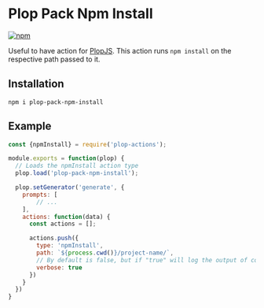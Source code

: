 # Plop Pack Npm Install

[![npm](https://img.shields.io/npm/v/plop-pack-npm-install.svg)](https://www.npmjs.com/package/plop-pack-npm-install)

Useful to have action for [PlopJS](https://github.com/plopjs/plop). This action runs `npm install` on the respective path passed to it.

## Installation

```
npm i plop-pack-npm-install
```

## Example

```javascript
const {npmInstall} = require('plop-actions');

module.exports = function(plop) {
  // Loads the npmInstall action type
  plop.load('plop-pack-npm-install');

  plop.setGenerator('generate', {
    prompts: [
        // ...
    ],
    actions: function(data) {
      const actions = [];

      actions.push({
        type: 'npmInstall',
        path: `${process.cwd()}/project-name/`,
        // By default is false, but if "true" will log the output of commands
        verbose: true
      })
    }
  })
}
```

